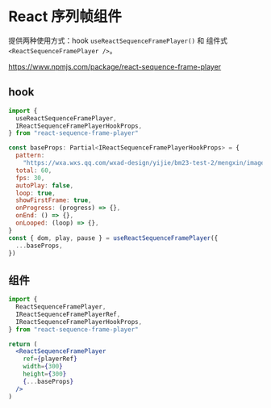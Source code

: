 # React 序列帧组件

提供两种使用方式：hook `useReactSequenceFramePlayer()` 和 组件式 `<ReactSequenceFramePlayer />`。

https://www.npmjs.com/package/react-sequence-frame-player

## hook

```jsx
import {
  useReactSequenceFramePlayer,
  IReactSequenceFramePlayerHookProps,
} from "react-sequence-frame-player"

const baseProps: Partial<IReactSequenceFramePlayerHookProps> = {
  pattern:
    "https://wxa.wxs.qq.com/wxad-design/yijie/bm23-test-2/mengxin/images/_1-61__%d.webp",
  total: 60,
  fps: 30,
  autoPlay: false,
  loop: true,
  showFirstFrame: true,
  onProgress: (progress) => {},
  onEnd: () => {},
  onLooped: (loop) => {},
}
const { dom, play, pause } = useReactSequenceFramePlayer({
  ...baseProps,
})
```

## 组件

```jsx
import {
  ReactSequenceFramePlayer,
  IReactSequenceFramePlayerRef,
  IReactSequenceFramePlayerHookProps,
} from "react-sequence-frame-player"

return (
  <ReactSequenceFramePlayer
    ref={playerRef}
    width={300}
    height={300}
    {...baseProps}
  />
)
```
